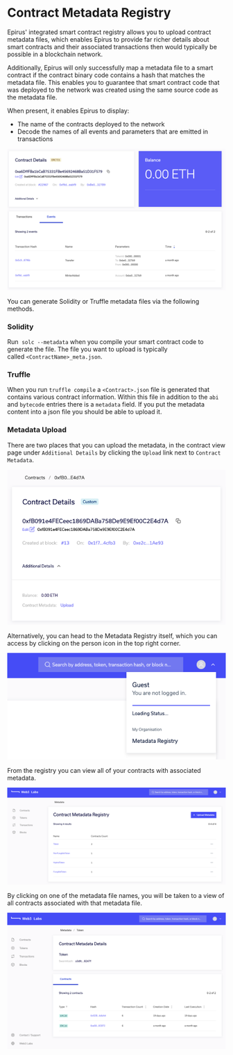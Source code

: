 # Contract Metadata Registry

Epirus' integrated smart contract registry allows you to upload contract metadata files, which enables Epirus to provide far richer details about smart contracts and their associated transactions then would typically be possible in a blockchain network.

Additionally, Epirus will only successfully map a metadata file to a smart contract if the contract binary code contains a hash that matches the metadata file. This enables you to guarantee that smart contract code that was deployed to the network was created using the same source code as the metadata file. 
 
When present, it enables Epirus to display:

- The name of the contracts deployed to the network
- Decode the names of all events and parameters that are emitted in transactions

![Events with metadata](img/events_with_metadata.png)

You can generate Solidity or Truffle metadata files via the following methods.

### Solidity

Run 
`solc --metadata` when you compile your smart contract code to generate the file. The file 
you want to upload is typically called `<ContractName>_meta.json`.

### Truffle

When you run `truffle compile` a `<Contract>.json` file is generated that contains various contract information.  Within this file in addition to the `abi` and `bytecode` entries there is a `metadata` field. If you put the metadata content into a json file you should be able to upload it.

### Metadata Upload

There are two places that you can upload the metadata, in the contract view page under 
`Additional Details` by clicking the `Upload` link next to `Contract Metadata`.

![Upload metadata](img/upload_metadata.png)

Alternatively, you can head to the 
Metadata Registry itself, which you can access by clicking on the person icon in the top right 
corner.
   
![Metadata Registry menu item](img/metadata_registry_menu.png)

From the registry you can view all of your contracts with associated metadata.

![Metadata Registry](img/metadata_registry.png)

By clicking on one of the metadata file names, you will be taken to a view of all contracts associated with that metadata file.

![Metadata details](img/metadata_details.png)
